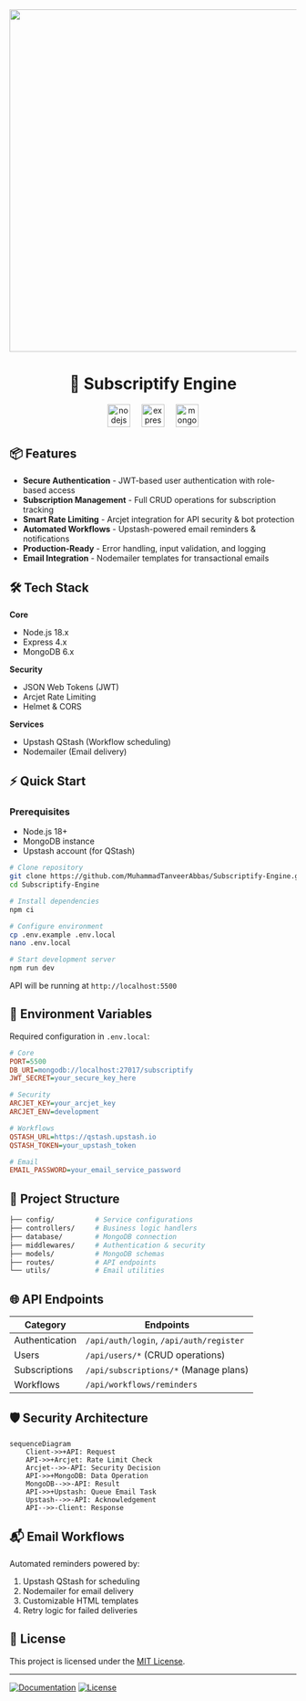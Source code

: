 <div align="center">
  <img src="https://i.postimg.cc/cJST9rXn/Subscriptify-Engine.png" width="600">
  <h1>🚀 Subscriptify Engine</h1>
 <div align="center">
  <img src="https://img.shields.io/badge/Node.js-339933?logo=nodedotjs&logoColor=white&style=for-the-badge" height="40" alt="nodejs logo"  />
  <img width="12" />
  <img src="https://img.shields.io/badge/Express-000000?logo=express&logoColor=white&style=for-the-badge" height="40" alt="express logo"  />
  <img width="12" />
  <img src="https://img.shields.io/badge/MongoDB-47A248?logo=mongodb&logoColor=white&style=for-the-badge" height="40" alt="mongodb logo"  />
</div>

###
</div>

## 📦 Features

- **Secure Authentication** - JWT-based user authentication with role-based access
- **Subscription Management** - Full CRUD operations for subscription tracking
- **Smart Rate Limiting** - Arcjet integration for API security & bot protection
- **Automated Workflows** - Upstash-powered email reminders & notifications
- **Production-Ready** - Error handling, input validation, and logging
- **Email Integration** - Nodemailer templates for transactional emails

## 🛠 Tech Stack

**Core**
- Node.js 18.x
- Express 4.x
- MongoDB 6.x

**Security**
- JSON Web Tokens (JWT)
- Arcjet Rate Limiting
- Helmet & CORS

**Services**
- Upstash QStash (Workflow scheduling)
- Nodemailer (Email delivery)

## ⚡ Quick Start

### Prerequisites
- Node.js 18+
- MongoDB instance
- Upstash account (for QStash)

```bash
# Clone repository
git clone https://github.com/MuhammadTanveerAbbas/Subscriptify-Engine.git
cd Subscriptify-Engine

# Install dependencies
npm ci

# Configure environment
cp .env.example .env.local
nano .env.local

# Start development server
npm run dev
```
API will be running at `http://localhost:5500`

## 🔐 Environment Variables

Required configuration in `.env.local`:
```ini
# Core
PORT=5500
DB_URI=mongodb://localhost:27017/subscriptify
JWT_SECRET=your_secure_key_here

# Security
ARCJET_KEY=your_arcjet_key
ARCJET_ENV=development

# Workflows
QSTASH_URL=https://qstash.upstash.io
QSTASH_TOKEN=your_upstash_token

# Email
EMAIL_PASSWORD=your_email_service_password
```

## 📂 Project Structure

```bash
├── config/          # Service configurations
├── controllers/     # Business logic handlers
├── database/        # MongoDB connection
├── middlewares/     # Authentication & security
├── models/          # MongoDB schemas
├── routes/          # API endpoints
└── utils/           # Email utilities
```

## 🌐 API Endpoints

| Category       | Endpoints                          |
|----------------|------------------------------------|
| Authentication | `/api/auth/login`, `/api/auth/register` |
| Users          | `/api/users/*` (CRUD operations)   |
| Subscriptions  | `/api/subscriptions/*` (Manage plans) |
| Workflows      | `/api/workflows/reminders`         |

## 🛡 Security Architecture

```mermaid
sequenceDiagram
    Client->>+API: Request
    API->>+Arcjet: Rate Limit Check
    Arcjet-->>-API: Security Decision
    API->>+MongoDB: Data Operation
    MongoDB-->>-API: Result
    API->>+Upstash: Queue Email Task
    Upstash-->>-API: Acknowledgement
    API-->>-Client: Response
```

## 📬 Email Workflows

Automated reminders powered by:
1. Upstash QStash for scheduling
2. Nodemailer for email delivery
3. Customizable HTML templates
4. Retry logic for failed deliveries

## 📜 License

This project is licensed under the [MIT License](LICENSE).

---

[![Documentation](https://img.shields.io/badge/Postman-Docs-orange?style=flat-square)](https://documenter.getpostman.com/view/12345678/2sA3BhDf)
[![License](https://img.shields.io/badge/License-MIT-blue.svg)](https://opensource.org/licenses/MIT)
